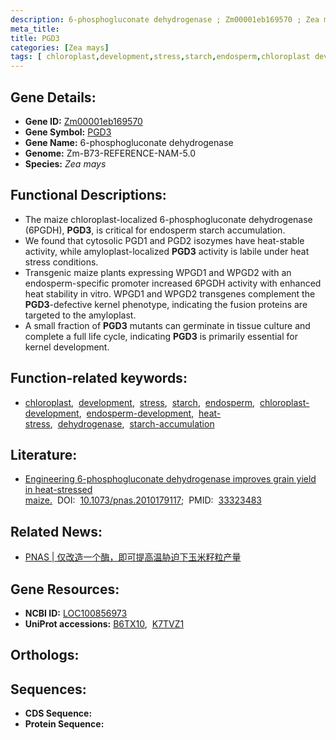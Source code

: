 ```yaml
---
description: 6-phosphogluconate dehydrogenase ; Zm00001eb169570 ; Zea mays
meta_title:
title: PGD3
categories: [Zea mays]
tags: [ chloroplast,development,stress,starch,endosperm,chloroplast development,endosperm development,heat stress,dehydrogenase,starch accumulation ]
---
```


## Gene Details:
- **Gene ID:** [Zm00001eb169570]()
- **Gene Symbol:** <u>PGD3</u>
- **Gene Name:** 6-phosphogluconate dehydrogenase
- **Genome:** Zm-B73-REFERENCE-NAM-5.0
- **Species:** *Zea mays*

## Functional Descriptions:
   - The maize chloroplast-localized 6-phosphogluconate dehydrogenase (6PGDH), **PGD3**, is critical for endosperm starch accumulation.
   - We found that cytosolic PGD1 and PGD2 isozymes have heat-stable activity, while amyloplast-localized **PGD3** activity is labile under heat stress conditions. 
   - Transgenic maize plants expressing WPGD1 and WPGD2 with an endosperm-specific promoter increased 6PGDH activity with enhanced heat stability in vitro. WPGD1 and WPGD2 transgenes complement the **PGD3**-defective kernel phenotype, indicating the fusion proteins are targeted to the amyloplast.
   - A small fraction of **PGD3** mutants can germinate in tissue culture and complete a full life cycle, indicating **PGD3** is primarily essential for kernel development.

## Function-related keywords:
   - [chloroplast](/tags/chloroplast/),&nbsp;&nbsp;[development](/tags/development/),&nbsp;&nbsp;[stress](/tags/stress/),&nbsp;&nbsp;[starch](/tags/starch/),&nbsp;&nbsp;[endosperm](/tags/endosperm/),&nbsp;&nbsp;[chloroplast-development](/tags/chloroplast-development/),&nbsp;&nbsp;[endosperm-development](/tags/endosperm-development/),&nbsp;&nbsp;[heat-stress](/tags/heat-stress/),&nbsp;&nbsp;[dehydrogenase](/tags/dehydrogenase/),&nbsp;&nbsp;[starch-accumulation](/tags/starch-accumulation/)

## Literature:
   - [Engineering 6-phosphogluconate dehydrogenase improves grain yield in heat-stressed maize.](https://www.doi.org/10.1073/pnas.2010179117)&nbsp;&nbsp;DOI:&nbsp;&nbsp;[10.1073/pnas.2010179117](https://www.doi.org/10.1073/pnas.2010179117);&nbsp;&nbsp;PMID:&nbsp;&nbsp;[33323483](https://pubmed.ncbi.nlm.nih.gov/33323483/)

## Related News:
   - [PNAS | 仅改造一个酶，即可提高温胁迫下玉米籽粒产量](https://mp.weixin.qq.com/s?__biz=MzU3ODY3MDM0NA==&mid=2247501132&idx=1&sn=ad9623b3d4bd8c2dbd2b4ba9f1132120&chksm=fd735f2bca04d63d33ed6cfa012fb058b5bf04e76fb581982a9b5119acb0d640aa1af2dcd807&scene=27#wechat_redirect)

## Gene Resources:
- **NCBI ID:**  [LOC100856973](https://www.ncbi.nlm.nih.gov/search/all/?term=LOC100856973)
- **UniProt accessions:**  [B6TX10](https://www.uniprot.org/uniprotkb/B6TX10/entry),&nbsp;&nbsp;[K7TVZ1](https://www.uniprot.org/uniprotkb/K7TVZ1/entry)

## Orthologs:

## Sequences:
- **CDS Sequence:**
- **Protein Sequence:**
